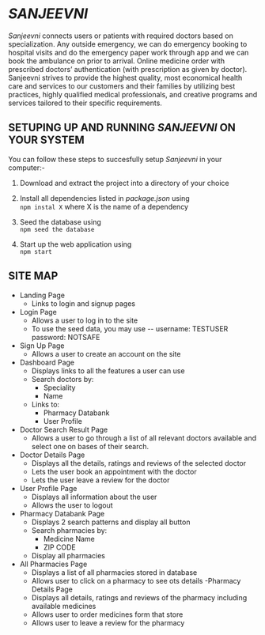 # *SANJEEVNI*

*Sanjeevni* connects users or patients with required doctors based on specialization. Any outside 
emergency, we can do emergency booking to hospital visits and do the emergency paper work
through app and we can book the ambulance on prior to arrival. Online medicine order with
prescribed doctors’ authentication (with prescription as given by doctor).
Sanjeevni strives to provide the highest quality, most economical health care and services to our
customers and their families by utilizing best practices, highly qualified medical professionals,
and creative programs and services tailored to their specific requirements.

## SETUPING UP AND RUNNING *SANJEEVNI* ON YOUR SYSTEM
You can follow these steps to succesfully setup *Sanjeevni* in your computer:-

1. Download and extract the project into a directory of your choice</li>
  
2. Install all dependencies listed in <i>package.json</i> using <br> 
       `npm instal X`
   where X is the name of a dependency</li>

3. Seed the database using<br>
       `npm seed the database`
       
4. Start up the web application using<br>
       `npm start`
       
## SITE MAP
- Landing Page
  - Links to login and signup pages
- Login Page
  - Allows a user to log in to the site
  - To use the seed data, you may use -- username: TESTUSER password: NOTSAFE 
- Sign Up Page
  - Allows a user to create an account on the site
- Dashboard Page
  - Displays links to all the features a user can use
  - Search doctors by:
    -  Speciality
    -  Name
  - Links to:
    - Pharmacy Databank
    - User Profile
- Doctor Search Result Page
  - Allows a user to go through a list of all relevant doctors available and select one on bases of their search.
- Doctor Details Page
  - Displays all the details, ratings and reviews of the selected doctor
  - Lets the user book an appointment with the doctor
  - Lets the user leave a review for the doctor
- User Profile Page
  - Displays all information about the user
  - Allows the user to logout
- Pharmacy Databank Page
  - Displays 2 search patterns and display all button
  - Search pharmacies by: 
    -  Medicine Name
    -  ZIP CODE
  - Display all pharmacies
- All Pharmacies Page
  - Displays a list of all pharmacies stored in database
  - Allows user to click on a pharmacy to see ots details
-Pharmacy Details Page
  - Displays all details, ratings and reviews of the pharmacy including available medicines
  - Allows user to order medicines form that store
  - Allows user to leave a review for the pharmacy
  
